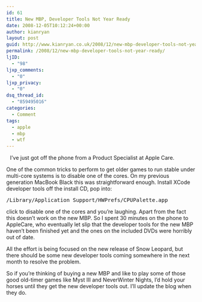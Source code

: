 ```yaml
---
id: 61
title: New MBP, Developer Tools Not Year Ready
date: 2008-12-05T10:12:24+00:00
author: kianryan
layout: post
guid: http://www.kianryan.co.uk/2008/12/new-mbp-developer-tools-not-year-ready/
permalink: /2008/12/new-mbp-developer-tools-not-year-ready/
ljID:
  - "98"
ljxp_comments:
  - "0"
ljxp_privacy:
  - "0"
dsq_thread_id:
  - "859495016"
categories:
  - Comment
tags:
  - apple
  - mbp
  - wtf
---
```

<img src="/assets/images/2008/12/nwn_logo1-300x230.jpg" alt="" title="NeverWinter Nights Logo"   class="alignleft size-medium wp-image-62" style="padding-right: 10px;" srcset="/assets/images/2008/12/nwn_logo1-300x230.jpg 300w, /assets/images/2008/12/nwn_logo1.jpg 365w" sizes="(max-width: 300px) 100vw, 300px" />I&#8217;ve just got off the phone from a Product Specialist at Apple Care.

One of the common tricks to perform to get older games to run stable under multi-core systems is to disable one of the cores. On my previous generation MacBook Black this was straightforward enough. Install XCode developer tools off the install CD, pop into:

<pre>/Library/Application Support/HWPrefs/CPUPalette.app
</pre>

click to disable one of the cores and you&#8217;re laughing. Apart from the fact this doesn&#8217;t work on the new MBP. So I spent 30 minutes on the phone to AppleCare, who eventually let slip that the developer tools for the new MBP haven&#8217;t been finished yet and the ones on the included DVDs were horribly out of date.

All the effort is being focused on the new release of Snow Leopard, but there should be some new developer tools coming somewhere in the next month to resolve the problem.

So if you&#8217;re thinking of buying a new MBP and like to play some of those good old-timer games like Myst III and NeverWinter Nights, I&#8217;d hold your horses until they get the new developer tools out. I&#8217;ll update the blog when they do.